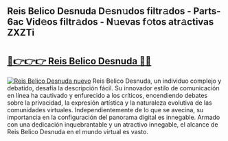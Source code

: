 ## Reis Belico Desnuda D𝚎sn𝚞dos filtr𝚊dos - Parts-6ac Vid𝚎os filtr𝚊dos - N𝚞evas f𝚘tos atr𝚊ctivas ZXZTi

# <h2><a href="http://mb6qo5.tromn.icu/?c=Reis+Belico+Desnuda">🔗👉👉👉 Reis Belico Desnuda 🔗🔗</a></h2>

[![Reis Belico Desnuda nuevo](https://i.imgur.com/pEAQMta.gif)](http://mb6qo5.tromn.icu/?c=Reis+Belico+Desnuda)
Reis Belico Desnuda, un individuo complejo y debatido, desafía la descripción fácil. Su innovador estilo de comunicación en línea ha cautivado y enfurecido a los críticos, encendiendo debates sobre la privacidad, la expresión artística y la naturaleza evolutiva de las comunidades virtuales. Independientemente de lo que se avecina, su importancia en la configuración del panorama digital es innegable. Armado con una dedicación inquebrantable y un atractivo innegable, el alcance de Reis Belico Desnuda en el mundo virtual es vasto.
